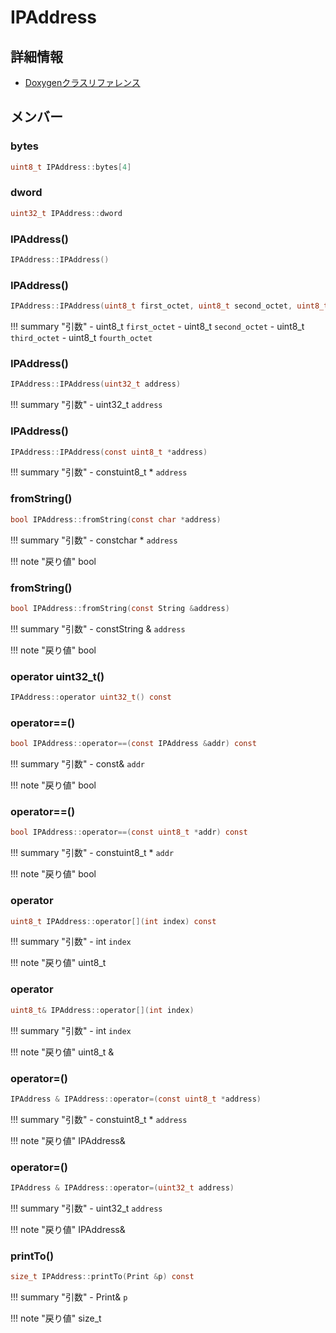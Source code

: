 # IPAddress



## 詳細情報

- [Doxygenクラスリファレンス](https://lang-ship.com/reference/Arduino/latest/class_i_p_address.html)

## メンバー

###  bytes

```c
uint8_t IPAddress::bytes[4]
```


###  dword

```c
uint32_t IPAddress::dword
```














### IPAddress()



```c
IPAddress::IPAddress()
```



### IPAddress()



```c
IPAddress::IPAddress(uint8_t first_octet, uint8_t second_octet, uint8_t third_octet, uint8_t fourth_octet)
```

!!! summary "引数"
	- uint8_t `first_octet` 
	- uint8_t `second_octet` 
	- uint8_t `third_octet` 
	- uint8_t `fourth_octet` 



### IPAddress()



```c
IPAddress::IPAddress(uint32_t address)
```

!!! summary "引数"
	- uint32_t `address` 



### IPAddress()



```c
IPAddress::IPAddress(const uint8_t *address)
```

!!! summary "引数"
	- constuint8_t * `address` 



### fromString()



```c
bool IPAddress::fromString(const char *address)
```

!!! summary "引数"
	- constchar * `address` 

!!! note "戻り値"
	bool



### fromString()



```c
bool IPAddress::fromString(const String &address)
```

!!! summary "引数"
	- constString & `address` 

!!! note "戻り値"
	bool



### operator uint32_t()



```c
IPAddress::operator uint32_t() const
```



### operator==()



```c
bool IPAddress::operator==(const IPAddress &addr) const
```

!!! summary "引数"
	- const& `addr` 

!!! note "戻り値"
	bool



### operator==()



```c
bool IPAddress::operator==(const uint8_t *addr) const
```

!!! summary "引数"
	- constuint8_t * `addr` 

!!! note "戻り値"
	bool



### operator[]()



```c
uint8_t IPAddress::operator[](int index) const
```

!!! summary "引数"
	- int `index` 

!!! note "戻り値"
	uint8_t



### operator[]()



```c
uint8_t& IPAddress::operator[](int index)
```

!!! summary "引数"
	- int `index` 

!!! note "戻り値"
	uint8_t &



### operator=()



```c
IPAddress & IPAddress::operator=(const uint8_t *address)
```

!!! summary "引数"
	- constuint8_t * `address` 

!!! note "戻り値"
	IPAddress&



### operator=()



```c
IPAddress & IPAddress::operator=(uint32_t address)
```

!!! summary "引数"
	- uint32_t `address` 

!!! note "戻り値"
	IPAddress&



### printTo()



```c
size_t IPAddress::printTo(Print &p) const
```

!!! summary "引数"
	- Print& `p` 

!!! note "戻り値"
	size_t



